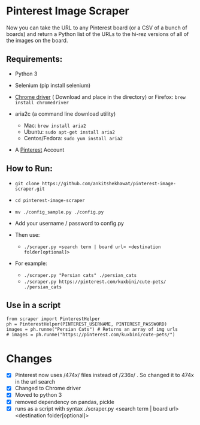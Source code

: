 # Pinterest Image Scraper

Now you can take the URL to any Pinterest board (or a CSV of a bunch of boards) and return a Python list of the URLs to the hi-rez versions of all of the images on the board.

## Requirements:

- Python 3
- Selenium (pip install selenium)
- [Chrome driver](https://sites.google.com/a/chromium.org/chromedriver/) ( Download and place in the directory) or Firefox: `brew install chromedriver`
- aria2c (a command line download utility)
	- Mac: `brew install aria2`
	- Ubuntu: `sudo apt-get install aria2`
	- Centos/Fedora: `sudo yum install aria2`

- A [Pinterest](http://www.pinterest.com) Account

## How to Run:


- `git clone https://github.com/ankitshekhawat/pinterest-image-scraper.git`

- `cd pinterest-image-scraper`

- `mv ./config_sample.py ./config.py`

- Add your username / password to config.py

- Then use:
	- `./scraper.py <search term | board url> <destination folder[optional]>`
- For example: 
	- `./scraper.py "Persian cats" ./persian_cats`
	- `./scraper.py https://pinterest.com/kuxbini/cute-pets/ ./persian_cats`
	
## Use in a script

```
from scraper import PinterestHelper
ph = PinterestHelper(PINTEREST_USERNAME, PINTEREST_PASSWORD)
images = ph.runme("Persian Cats") # Returns an array of img urls
# images = ph.runme("https://pinterest.com/kuxbini/cute-pets/")
```


# Changes
- [x] Pinterest now uses /474x/ files instead of /236x/ . So changed it to 474x in the url search
- [x] Changed to Chrome driver
- [x] Moved to python 3
- [x] removed dependency on pandas, pickle
- [x] runs as a script with syntax ./scraper.py <search term | board url> <destination folder[optional]>
